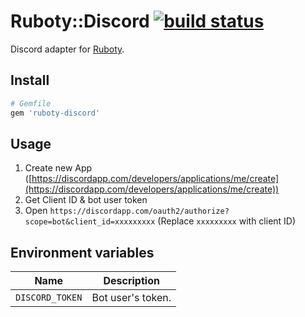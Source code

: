 # Ruboty::Discord [![build status](https://travis-ci.org/ykzts/ruboty-discord.svg?branch=master)](https://travis-ci.org/ykzts/ruboty-discord)

Discord adapter for [Ruboty](https://github.com/r7kamura/ruboty).

## Install

```ruby
# Gemfile
gem 'ruboty-discord'
```

## Usage

1. Create new App ([https://discordapp.com/developers/applications/me/create](https://discordapp.com/developers/applications/me/create))
2. Get Client ID & bot user token
3. Open `https://discordapp.com/oauth2/authorize?scope=bot&client_id=xxxxxxxxx` (Replace `xxxxxxxxx` with client ID)

## Environment variables

| Name            | Description       |
|-----------------|-------------------|
| `DISCORD_TOKEN` | Bot user's token. |
